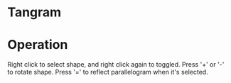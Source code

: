 # Tangram
# Operation
Right click to select shape, and right click again to toggled.
Press '+' or '-' to rotate shape.
Press '=' to reflect parallelogram when it's selected.
